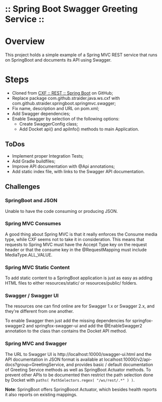 ﻿:: Spring Boot Swagger Greeting Service ::
==========================================

# Overview

This project holds a simple example of a Spring MVC REST service that runs on SpringBoot and documents its API using Swagger.

# Steps

- Cloned from [CXF :: REST :: Spring Boot](https://github.com/straider/challenges/tree/master/LearningPath/2017/CXF/REST/SpringBoot) on GitHub;
- Replace package com.github.straider.java.ws.cxf with com.github.straider.springboot.springmvc.swagger;
- Fix name, description and URL on pom.xml;
- Add Swagger dependencies;
- Enable Swagger by selection of the following options:
    - Create SwaggerConfig class;
    - Add Docket api() and apiInfo() methods to main Application.

## ToDos

- Implement proper Integration Tests;
- Add Gradle buildfiles;
- Improve API documentation with @Api annotations;
- Add static index file, with links to the Swagger API documentation.

## Challenges

### SpringBoot and JSON

Unable to have the code consuming or producing JSON.

### Spring MVC Consumes

A good thing about Spring MVC is that it really enforces the Consume media type, while CXF seems not to take it in consideration. This means that requests to Spring MVC must have the Accept Type key on the request header or that the consume key in the @RequestMapping must include MediaType.ALL_VALUE.

### Spring MVC Static Content

To add static content to a SpringBoot application is just as easy as adding HTML files to either resources/static/ or resources/public/ folders.

### Swagger / Swagger UI

The resources one can find online are for Swagger 1.x or Swagger 2.x, and they're different from one another.

To enable Swagger then just add the missing dependencies for springfox-swagger2 and springfox-swagger-ui and add the @EnableSwagger2 annotation to the class than contains the Docket API method.

### Spring MVC and Swagger

The URL to Swagger UI is http://localhost:10000/swagger-ui.html and the API documentation in JSON format is available at localhost:10000/v2/api-docs?group=GreetingService, and provides basic / default documentation of Greeting Service methods as well as SpringBoot Actuator methods. To prevent other APIs to be documented then restrict the path selection done by Docket with ```paths( PathSelectors.regex( "/ws/rest/.*" ) )```.

**Note**: SpringBoot offers SpringBooot Actuator, which besides health reports it also reports on existing mappings.
